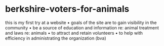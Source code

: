# berkshire-voters-for-animals
this is my first try at a website • goals of the site are to gain visibility in the community • be a source of education and information re: animal treatment and laws re: animals • to attract and retain volunteers • to help with efficiency in administrating the organization (bva)
